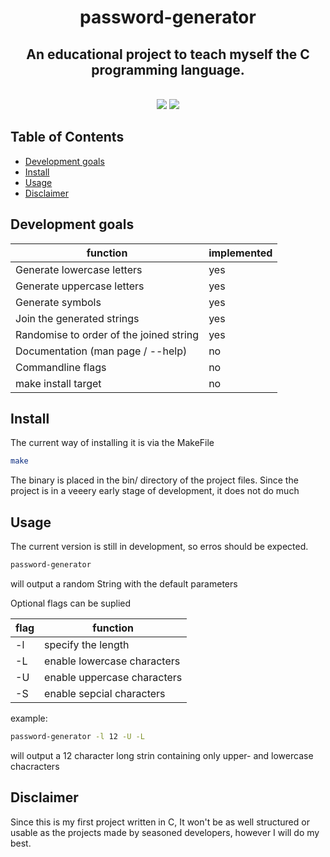 <h1 align="center">
  password-generator
</h1>
<h2 align="center">
  An educational project to teach myself the C programming language.
</h2>
<p align=center>
  <br>
  <img src="https://img.shields.io/badge/os-linux-brightgreen">
  <img src="https://img.shields.io/badge/os-mac-brightgreen">
</p>

## Table of Contents

- [Development goals](#Development-goals)
- [Install](#Install)
- [Usage](#Usage)
- [Disclaimer](#Disclaimer)


## Development goals

|               function                  | implemented |
| --------------------------------------- | ----------- |
| Generate lowercase letters              |     yes     |
| Generate uppercase letters              |     yes     |
| Generate symbols                        |     yes     |
| Join the generated strings              |     yes     |
| Randomise to order of the joined string |     yes     |
| Documentation (man page / --help)       |      no     |
| Commandline flags                       |      no     |
| make install target                     |      no     |


## Install
 
The current way of installing it is via the MakeFile

```sh
make
```

The binary is placed in the bin/ directory of the project files.
Since the project is in a veeery early stage of development, it does not do much 


## Usage
 
The current version is still in development, so erros should be expected.

```sh
password-generator
```

will output a random String with the default parameters


Optional flags can be suplied

|  flag  |           function           |
| ------ | -----------------------------|
|   -l   |  specify the length          |
|   -L   |  enable lowercase characters |
|   -U   |  enable uppercase characters |
|   -S   |  enable sepcial characters   |

example:

```sh
password-generator -l 12 -U -L
```

will output a 12 character long strin containing only upper- and lowercase chacracters


## Disclaimer

Since this is my first project written in C,
It won't be as well structured or usable as the projects made by seasoned developers,
however I will do my best.
